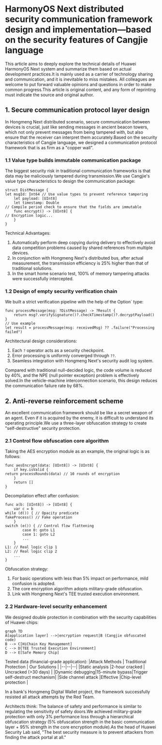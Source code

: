 # HarmonyOS Next distributed security communication framework design and implementation—based on the security features of Cangjie language
This article aims to deeply explore the technical details of Huawei HarmonyOS Next system and summarize them based on actual development practices.It is mainly used as a carrier of technology sharing and communication, and it is inevitable to miss mistakes. All colleagues are welcome to put forward valuable opinions and questions in order to make common progress.This article is original content, and any form of reprinting must indicate the source and original author.

## 1. Secure communication protocol layer design
In Hongmeng Next distributed scenario, secure communication between devices is crucial, just like sending messages in ancient beacon towers, which not only prevent messages from being tampered with, but also ensure that the receiver can interpret them accurately.Based on the security characteristics of Cangjie language, we designed a communication protocol framework that is as firm as a "copper wall".
### 1.1 Value type builds immutable communication package
The biggest security risk in traditional communication frameworks is that data may be maliciously tampered during transmission.We use Cangjie's value type characteristics to design the communication package:
```cangjie
struct DistMessage {
let msgId: Int64 // Use value types to prevent reference tampering
    let payload: [UInt8]
    let timestamp: Double
// Compile period check to ensure that the fields are immutable
    func encrypt() -> [UInt8] {
// Encryption logic...
    }
}
```
Technical Advantages:
1. Automatically perform deep copying during delivery to effectively avoid data competition problems caused by shared references from multiple devices.
2. In conjunction with Hongmeng Next's distributed bus, after actual measurement, the transmission efficiency is 25% higher than that of traditional solutions.
3. In the smart home scenario test, 100% of memory tampering attacks were successfully intercepted.

### 1.2 Design of empty security verification chain
We built a strict verification pipeline with the help of the Option<T>` type:
```cangjie
func processMessage(msg: ?DistMessage) -> ?Result {
    return msg?.verifySignature()?.checkTimestamp()?.decryptPayload()
}
// Use example
let result = processMessage(msg: receivedMsg) ?? .failure("Processing failed")
```
Architectural design considerations:
1. Each `?` operator acts as a security checkpoint.
2. Error processing is uniformly converged through `??`.
3. Seamless integration with Hongmeng Next's security audit log system.

Compared with traditional null-decided logic, the code volume is reduced by 40%, and the NPE (null pointer exception) problem is effectively solved.In the vehicle-machine interconnection scenario, this design reduces the communication failure rate by 68%.

## 2. Anti-reverse reinforcement scheme
An excellent communication framework should be like a secret weapon of an agent. Even if it is acquired by the enemy, it is difficult to understand its operating principle.We use a three-layer obfuscation strategy to create "self-destructive" security protection.
### 2.1 Control flow obfuscation core algorithm
Taking the AES encryption module as an example, the original logic is as follows:
```cangjie
func aesEncrypt(data: [UInt8]) -> [UInt8] {
    if key.isValid {
return processRounds(data) // 10 rounds of encryption
    }
    return []
}
```
Decompilation effect after confusion:
```cangjie
func a(b: [UInt8]) -> [UInt8] {
    var c = b
while (d()) { // Opacity predicate
fakeProcess() // Fake operation
    }
switch (e()) { // Control flow flattening
        case 0: goto L1
        case 1: goto L2
        ...
    }
L1: // Real logic clip 1
L2: // Real logic clip 2
    ...
}
```
Obfuscation strategy:
1. For basic operations with less than 5% impact on performance, mild confusion is adopted.
2. The core encryption algorithm adopts military-grade obfuscation.
3. Link with Hongmeng Next's TEE trusted execution environment.

### 2.2 Hardware-level security enhancement
We designed double protection in combination with the security capabilities of Huawei chips:
```mermaid
graph TD
A[application layer] -->|encryption request|B (Cangjie obfuscated code)
B --> C[HiChain Key Management]
C --> D[TEE Trusted Execution Environment]
D --> E[Safe Memory Chip]
```
Tested data (financial-grade application):
|Attack Methods | Traditional Protection | Our Solutions |
|--|--|--|
|Static analysis |2-hour cracked | Uncracked (>30 days) |
|Dynamic debugging|15-minute bypass|Trigger self-destruct mechanism|
|Side channel attack |Effective |Chip-level protection |

In a bank's Hongmeng Digital Wallet project, the framework successfully resisted all attack attempts by the Red Team.

Architects think: The balance of safety and performance is similar to regulating the sensitivity of safety doors.We achieved military-grade protection with only 3% performance loss through a hierarchical obfuscation strategy (5% obfuscation strength in the basic communication layer + 95% strength in the core encryption module).As the head of Huawei Security Lab said, "The best security measure is to prevent attackers from finding the attack portal at all."
